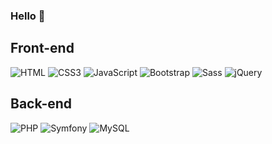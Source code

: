 ### Hello 👋

<!--
**teddydah/teddydah** is a ✨ _special_ ✨ repository because its `README.md` (this file) appears on your GitHub profile.

Here are some ideas to get you started:

- 🔭 I’m currently working on ...
- 🌱 I’m currently learning ...
- 👯 I’m looking to collaborate on ...
- 🤔 I’m looking for help with ...
- 💬 Ask me about ...
- 📫 How to reach me: ...
- 😄 Pronouns: ...
- ⚡ Fun fact: ...
-->

## Front-end
![HTML](https://img.shields.io/badge/HTML5-E34F26?style=for-the-badge&logo=html5&logoColor=white "HTML5")
![CSS3](https://img.shields.io/badge/CSS3-1572B6?style=for-the-badge&logo=css3&logoColor=white "CSS3")
![JavaScript](https://img.shields.io/badge/JavaScript-F7DF1E?style=for-the-badge&logo=javascript&logoColor=black "JavaScript")
![Bootstrap](https://img.shields.io/badge/Bootstrap-563D7C?style=for-the-badge&logo=bootstrap&logoColor=white "Bootstrap")
![Sass](https://img.shields.io/badge/Sass-CC6699?style=for-the-badge&logo=sass&logoColor=white "SASS")
![jQuery](https://img.shields.io/badge/jQuery-0769AD?style=for-the-badge&logo=jquery&logoColor=white "jQuery")

## Back-end
![PHP](https://img.shields.io/badge/PHP-777BB4?style=for-the-badge&logo=php&logoColor=white "PHP")
![Symfony](https://img.shields.io/badge/Symfony-000000?style=for-the-badge&logo=symfony&logoColor=white "Symfony")
![MySQL](https://img.shields.io/badge/MySQL-3E6E93?style=for-the-badge&logo=mysql&logoColor=white "MySQL")
